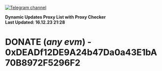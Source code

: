 [![Telegram channel](https://img.shields.io/endpoint?url=https://runkit.io/damiankrawczyk/telegram-badge/branches/master?url=https://t.me/n4z4v0d)](https://t.me/n4z4v0d) 

**Dynamic Updates Proxy List with Proxy Checker**  
**Last Updated: 16.12.23 21:28**

# DONATE (_any evm_) - 0xDEADf12DE9A24b47Da0a43E1bA70B8972F5296F2
